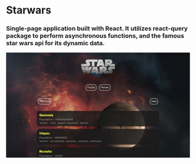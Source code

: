 # Starwars

### Single-page application built with React. It utilizes react-query package to perform asynchronous functions, and the famous star wars api for its dynamic data.

![Screenshot](src/image/preview.png)